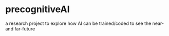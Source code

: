 # precognitiveAI
a research project to explore how AI can be trained/coded to see the near- and far-future
